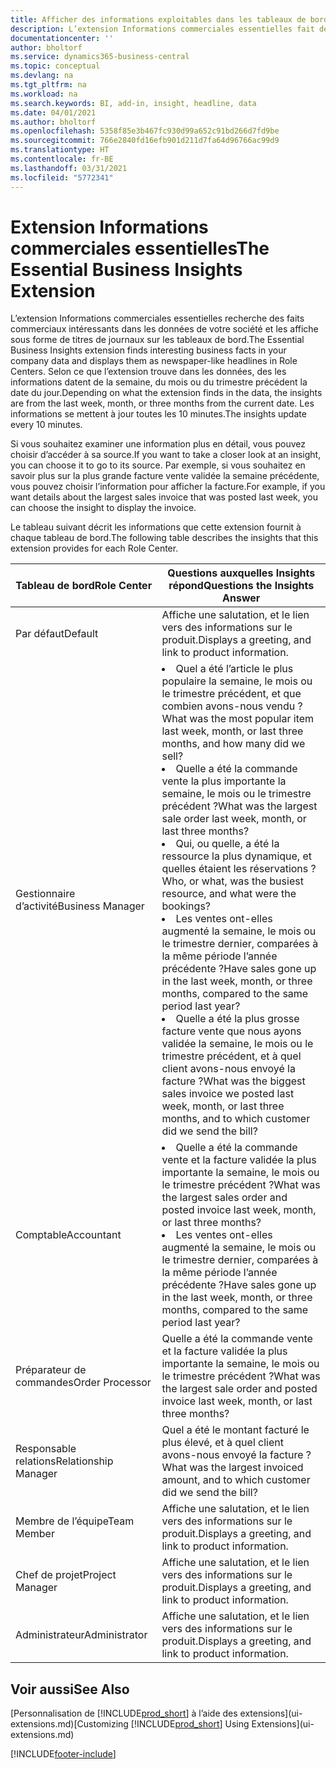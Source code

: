 ```yaml
---
title: Afficher des informations exploitables dans les tableaux de bord | Microsoft Docs
description: L’extension Informations commerciales essentielles fait défiler une série d’informations commerciales sur les tableaux de bord.
documentationcenter: ''
author: bholtorf
ms.service: dynamics365-business-central
ms.topic: conceptual
ms.devlang: na
ms.tgt_pltfrm: na
ms.workload: na
ms.search.keywords: BI, add-in, insight, headline, data
ms.date: 04/01/2021
ms.author: bholtorf
ms.openlocfilehash: 5358f85e3b467fc930d99a652c91bd266d7fd9be
ms.sourcegitcommit: 766e2840fd16efb901d211d7fa64d96766ac99d9
ms.translationtype: HT
ms.contentlocale: fr-BE
ms.lasthandoff: 03/31/2021
ms.locfileid: "5772341"
---
```

# <a name="the-essential-business-insights-extension"></a><span data-ttu-id="e40d5-103">Extension Informations commerciales essentielles</span><span class="sxs-lookup"><span data-stu-id="e40d5-103">The Essential Business Insights Extension</span></span>
<span data-ttu-id="e40d5-104">L’extension Informations commerciales essentielles recherche des faits commerciaux intéressants dans les données de votre société et les affiche sous forme de titres de journaux sur les tableaux de bord.</span><span class="sxs-lookup"><span data-stu-id="e40d5-104">The Essential Business Insights extension finds interesting business facts in your company data and displays them as newspaper-like headlines in Role Centers.</span></span> <span data-ttu-id="e40d5-105">Selon ce que l’extension trouve dans les données, des les informations datent de la semaine, du mois ou du trimestre précédent la date du jour.</span><span class="sxs-lookup"><span data-stu-id="e40d5-105">Depending on what the extension finds in the data, the insights are from the last week, month, or three months from the current date.</span></span> <span data-ttu-id="e40d5-106">Les informations se mettent à jour toutes les 10 minutes.</span><span class="sxs-lookup"><span data-stu-id="e40d5-106">The insights update every 10 minutes.</span></span>  

<span data-ttu-id="e40d5-107">Si vous souhaitez examiner une information plus en détail, vous pouvez choisir d’accéder à sa source.</span><span class="sxs-lookup"><span data-stu-id="e40d5-107">If you want to take a closer look at an insight, you can choose it to go to its source.</span></span> <span data-ttu-id="e40d5-108">Par exemple, si vous souhaitez en savoir plus sur la plus grande facture vente validée la semaine précédente, vous pouvez choisir l’information pour afficher la facture.</span><span class="sxs-lookup"><span data-stu-id="e40d5-108">For example, if you want details about the largest sales invoice that was posted last week, you can choose the insight to display the invoice.</span></span>

<span data-ttu-id="e40d5-109">Le tableau suivant décrit les informations que cette extension fournit à chaque tableau de bord.</span><span class="sxs-lookup"><span data-stu-id="e40d5-109">The following table describes the insights that this extension provides for each Role Center.</span></span>

|<span data-ttu-id="e40d5-110">Tableau de bord</span><span class="sxs-lookup"><span data-stu-id="e40d5-110">Role Center</span></span>|<span data-ttu-id="e40d5-111">Questions auxquelles Insights répond</span><span class="sxs-lookup"><span data-stu-id="e40d5-111">Questions the Insights Answer</span></span>|
|----|-----|
|<span data-ttu-id="e40d5-112">Par défaut</span><span class="sxs-lookup"><span data-stu-id="e40d5-112">Default</span></span>|<span data-ttu-id="e40d5-113">Affiche une salutation, et le lien vers des informations sur le produit.</span><span class="sxs-lookup"><span data-stu-id="e40d5-113">Displays a greeting, and link to product information.</span></span>|
|<span data-ttu-id="e40d5-114">Gestionnaire d’activité</span><span class="sxs-lookup"><span data-stu-id="e40d5-114">Business Manager</span></span>|<li> <span data-ttu-id="e40d5-115">Quel a été l’article le plus populaire la semaine, le mois ou le trimestre précédent, et que combien avons-nous vendu ?</span><span class="sxs-lookup"><span data-stu-id="e40d5-115">What was the most popular item last week, month, or last three months, and how many did we sell?</span></span><br><li> <span data-ttu-id="e40d5-116">Quelle a été la commande vente la plus importante la semaine, le mois ou le trimestre précédent ?</span><span class="sxs-lookup"><span data-stu-id="e40d5-116">What was the largest sale order last week, month, or last three months?</span></span><br><li> <span data-ttu-id="e40d5-117">Qui, ou quelle, a été la ressource la plus dynamique, et quelles étaient les réservations ?</span><span class="sxs-lookup"><span data-stu-id="e40d5-117">Who, or what, was the busiest resource, and what were the bookings?</span></span><br><li> <span data-ttu-id="e40d5-118">Les ventes ont-elles augmenté la semaine, le mois ou le trimestre dernier, comparées à la même période l’année précédente ?</span><span class="sxs-lookup"><span data-stu-id="e40d5-118">Have sales gone up in the last week, month, or three months, compared to the same period last year?</span></span><br><li> <span data-ttu-id="e40d5-119">Quelle a été la plus grosse facture vente que nous ayons validée la semaine, le mois ou le trimestre précédent, et à quel client avons-nous envoyé la facture ?</span><span class="sxs-lookup"><span data-stu-id="e40d5-119">What was the biggest sales invoice we posted last week, month, or last three months, and to which customer did we send the bill?</span></span></li> |
|<span data-ttu-id="e40d5-120">Comptable</span><span class="sxs-lookup"><span data-stu-id="e40d5-120">Accountant</span></span>|<li> <span data-ttu-id="e40d5-121">Quelle a été la commande vente et la facture validée la plus importante la semaine, le mois ou le trimestre précédent ?</span><span class="sxs-lookup"><span data-stu-id="e40d5-121">What was the largest sales order and posted invoice last week, month, or last three months?</span></span><br><li> <span data-ttu-id="e40d5-122">Les ventes ont-elles augmenté la semaine, le mois ou le trimestre dernier, comparées à la même période l’année précédente ?</span><span class="sxs-lookup"><span data-stu-id="e40d5-122">Have sales gone up in the last week, month, or three months, compared to the same period last year?</span></span> |
|<span data-ttu-id="e40d5-123">Préparateur de commandes</span><span class="sxs-lookup"><span data-stu-id="e40d5-123">Order Processor</span></span>| <span data-ttu-id="e40d5-124">Quelle a été la commande vente et la facture validée la plus importante la semaine, le mois ou le trimestre précédent ?</span><span class="sxs-lookup"><span data-stu-id="e40d5-124">What was the largest sale order and posted invoice last week, month, or last three months?</span></span>|
|<span data-ttu-id="e40d5-125">Responsable relations</span><span class="sxs-lookup"><span data-stu-id="e40d5-125">Relationship Manager</span></span>| <span data-ttu-id="e40d5-126">Quel a été le montant facturé le plus élevé, et à quel client avons-nous envoyé la facture ?</span><span class="sxs-lookup"><span data-stu-id="e40d5-126">What was the largest invoiced amount, and to which customer did we send the bill?</span></span>|
|<span data-ttu-id="e40d5-127">Membre de l’équipe</span><span class="sxs-lookup"><span data-stu-id="e40d5-127">Team Member</span></span>| <span data-ttu-id="e40d5-128">Affiche une salutation, et le lien vers des informations sur le produit.</span><span class="sxs-lookup"><span data-stu-id="e40d5-128">Displays a greeting, and link to product information.</span></span>|
|<span data-ttu-id="e40d5-129">Chef de projet</span><span class="sxs-lookup"><span data-stu-id="e40d5-129">Project Manager</span></span>| <span data-ttu-id="e40d5-130">Affiche une salutation, et le lien vers des informations sur le produit.</span><span class="sxs-lookup"><span data-stu-id="e40d5-130">Displays a greeting, and link to product information.</span></span>|
|<span data-ttu-id="e40d5-131">Administrateur</span><span class="sxs-lookup"><span data-stu-id="e40d5-131">Administrator</span></span>| <span data-ttu-id="e40d5-132">Affiche une salutation, et le lien vers des informations sur le produit.</span><span class="sxs-lookup"><span data-stu-id="e40d5-132">Displays a greeting, and link to product information.</span></span>|

## <a name="see-also"></a><span data-ttu-id="e40d5-133">Voir aussi</span><span class="sxs-lookup"><span data-stu-id="e40d5-133">See Also</span></span>
<span data-ttu-id="e40d5-134">[Personnalisation de [!INCLUDE[prod_short](includes/prod_short.md)] à l’aide des extensions](ui-extensions.md)</span><span class="sxs-lookup"><span data-stu-id="e40d5-134">[Customizing [!INCLUDE[prod_short](includes/prod_short.md)] Using Extensions](ui-extensions.md)</span></span>


[!INCLUDE[footer-include](includes/footer-banner.md)]